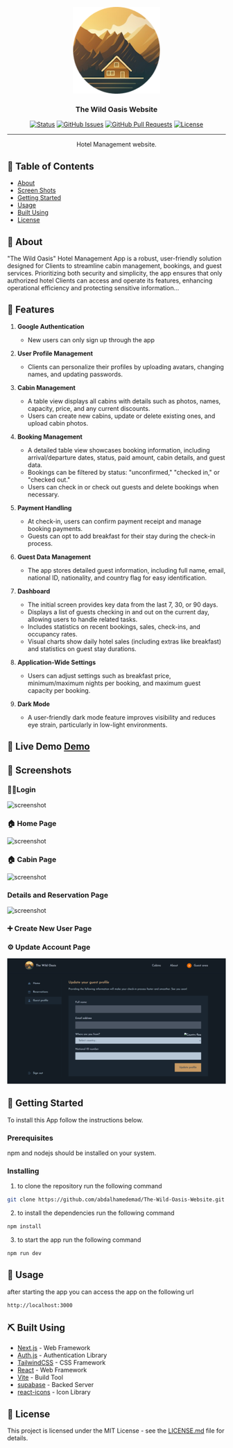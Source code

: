<p align="center">
  <a href="" rel="noopener">
 <img src=".//app/icon.png" alt="Project logo" width="200"></a>
 </a>
</p>

<h3 align="center">The Wild Oasis Website</h3>

<div align="center">

[![Status](https://img.shields.io/badge/status-active-success.svg)]()
[![GitHub Issues](https://img.shields.io/github/issues/kylelobo/The-Documentation-Compendium.svg)](https://github.com/kylelobo/The-Documentation-Compendium/issues)
[![GitHub Pull Requests](https://img.shields.io/github/issues-pr/kylelobo/The-Documentation-Compendium.svg)](https://github.com/kylelobo/The-Documentation-Compendium/pulls)
[![License](https://img.shields.io/badge/license-MIT-blue.svg)](/LICENSE)

</div>

---

<p align="center"> Hotel Management website.
    <br> 
</p>

## 📝 Table of Contents

- [About](#about)
- [Screen Shots](#screen_shots)
- [Getting Started](#getting_started)
- [Usage](#usage)
- [Built Using](#built_using)
- [License](#license)

## 🧐 About <a name = "about"></a>

"The Wild Oasis" Hotel Management App is a robust, user-friendly solution designed for Clients to streamline cabin management, bookings, and guest services. Prioritizing both security and simplicity, the app ensures that only authorized hotel Clients can access and operate its features, enhancing operational efficiency and protecting sensitive information...

## 🧐 Features <a name = "Features"></a>

1. **Google Authentication**

   - New users can only sign up through the app

2. **User Profile Management**

   - Clients can personalize their profiles by uploading avatars, changing names, and updating passwords.

3. **Cabin Management**

   - A table view displays all cabins with details such as photos, names, capacity, price, and any current discounts.
   - Users can create new cabins, update or delete existing ones, and upload cabin photos.

4. **Booking Management**

   - A detailed table view showcases booking information, including arrival/departure dates, status, paid amount, cabin details, and guest data.
   - Bookings can be filtered by status: "unconfirmed," "checked in," or "checked out."
   - Users can check in or check out guests and delete bookings when necessary.

5. **Payment Handling**

   - At check-in, users can confirm payment receipt and manage booking payments.
   - Guests can opt to add breakfast for their stay during the check-in process.

6. **Guest Data Management**

   - The app stores detailed guest information, including full name, email, national ID, nationality, and country flag for easy identification.

7. **Dashboard**

   - The initial screen provides key data from the last 7, 30, or 90 days.
   - Displays a list of guests checking in and out on the current day, allowing users to handle related tasks.
   - Includes statistics on recent bookings, sales, check-ins, and occupancy rates.
   - Visual charts show daily hotel sales (including extras like breakfast) and statistics on guest stay durations.

8. **Application-Wide Settings**

   - Users can adjust settings such as breakfast price, minimum/maximum nights per booking, and maximum guest capacity per booking.

9. **Dark Mode**
   - A user-friendly dark mode feature improves visibility and reduces eye strain, particularly in low-light environments.

## 🚀 Live Demo <a name = "life_demo" href="https://the-wild-oasis-dusky-kappa.vercel.app/" >Demo</a>

## 📸 Screenshots <a name = "screen_shots"></a>

### 🚶‍➡️Login

![screenshot](https://github.com/abdalhamedemad/The-Wild-Oasis-Website/blob/master/screenshots/screenshots/login-page.png?raw=true)

### 🏠 Home Page

![screenshot](https://github.com/abdalhamedemad/The-Wild-Oasis-Website/blob/master/screenshots/screenshots/home-page.png?raw=true)

### 🏠 Cabin Page

![screenshot](https://github.com/abdalhamedemad/The-Wild-Oasis-Website/blob/master/screenshots/screenshots/cabins-page.png?raw=true)

### Details and Reservation Page

![screenshot](https://github.com/abdalhamedemad/The-Wild-Oasis-Website/blob/master/screenshots/screenshots/DetailsandReservation-page.png?raw=true)

### ➕ Create New User Page

### ⚙️ Update Account Page

![screenshot](https://github.com/abdalhamedemad/The-Wild-Oasis-Website/blob/main/screenshots/update-profile-page.png?raw=true)

## 🏁 Getting Started <a name = "getting_started"></a>

To install this App follow the instructions below.

### Prerequisites

npm and nodejs should be installed on your system.

### Installing

1. to clone the repository run the following command

```bash
git clone https://github.com/abdalhamedemad/The-Wild-Oasis-Website.git
```

2. to install the dependencies run the following command

```bash
npm install
```

3. to start the app run the following command

```bash
npm run dev
```

## 🎈 Usage <a name="usage"></a>

after starting the app you can access the app on the following url

```bash
http://localhost:3000
```

## ⛏️ Built Using <a name = "built_using"></a>

- [Next.js](https://nextjs.org/) - Web Framework
- [Auth.js](https://authjs.dev/) - Authentication Library
- [TailwindCSS](https://tailwindcss.com/) - CSS Framework
- [React](https://reactjs.org/) - Web Framework
- [Vite](https://vitejs.dev/) - Build Tool
- [supabase](https://supabase.com/) - Backed Server
- [react-icons](https://react-icons.github.io/react-icons/) - Icon Library

## 📄 License <a name = "authors"></a>

This project is licensed under the MIT License - see the [LICENSE.md](/LICENSE) file for details.
